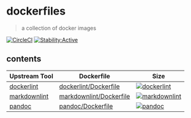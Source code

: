 # dockerfiles

> a collection of docker images

[![CircleCI][5]][5x]
[![Stability:Active][1]][1x]

## contents

| Upstream Tool      | Dockerfile                   | Size                      |
| ------------------ | ---------------------------- | ------------------------- |
| [dockerlint][2z]   | [dockerlint/Dockerfile][2]   | [![dockerlint][2x]][2y]   |
| [markdownlint][3z] | [markdownlint/Dockerfile][3] | [![markdownlint][3x]][3y] |
| [pandoc][4z]       | [pandoc/Dockerfile][4]       | [![pandoc][4x]][4y]       |

[1]: https://masterminds.github.io/stability/active.svg
[1x]: https://masterminds.github.io/stability/active.html "active"
[2]: dockerlint/Dockerfile "Dockerfile"
[2x]: https://images.microbadger.com/badges/image/philoserf/dockerlint.svg
[2y]: https://microbadger.com/images/philoserf/dockerlint "microbadger"
[2z]: https://github.com/RedCoolBeans/dockerlint "upstream"
[3]: markdownlint/Dockerfile "Dockerfile"
[3x]: https://images.microbadger.com/badges/image/philoserf/markdownlint.svg
[3y]: https://microbadger.com/images/philoserf/markdownlint "microbadger"
[3z]: https://github.com/DavidAnson/markdownlint "upstream"
[4]: pandoc/Dockerfile "Dockerfile"
[4x]: https://images.microbadger.com/badges/image/philoserf/pandoc.svg
[4y]: https://microbadger.com/images/philoserf/pandoc "microbadger"
[4z]: https://github.com/jgm/pandoc "upstream"
[5]: https://circleci.com/gh/philoserf/dockerfiles.svg?style=shield
[5x]: https://circleci.com/gh/philoserf/dockerfiles "circleci"
